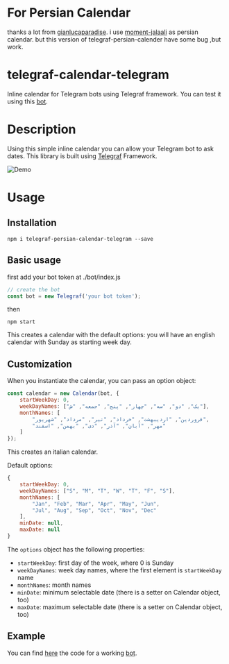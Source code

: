# For Persian Calendar
thanks a lot from [gianlucaparadise](https://github.com/gianlucaparadise).
i use [moment-jalaali](https://github.com/jalaali/moment-jalaali) as persian calendar.
but this version of telegraf-persian-calender have some bug ,but work.
# telegraf-calendar-telegram
Inline calendar for Telegram bots using Telegraf framework.
You can test it using this [bot](t.me/CalendarTelegrafBot.).

Description
================
Using this simple inline calendar you can allow your Telegram bot to ask dates. This library is built using [Telegraf](https://github.com/telegraf/telegraf) Framework.

![Demo](https://github.com/gianlucaparadise/telegraf-calendar-telegram/blob/master/images/demo.gif "Demo")

Usage
================
Installation
---------------

```
npm i telegraf-persian-calendar-telegram --save
```

Basic usage
---------------
first add your bot token at ./bot/index.js
```javascript
// create the bot
const bot = new Telegraf('your bot token');
```
then
```
npm start
```
This creates a calendar with the default options: you will have an english calendar with Sunday as starting week day.

Customization
---------------
When you instantiate the calendar, you can pass an option object:

```javascript
const calendar = new Calendar(bot, {
	startWeekDay: 0,
	weekDayNames: ["یک", "دو", "سه", "چهار", "پنج", "جمعه", "ش"],
	monthNames: [
		"فروردین", "اردیبهشت", "خرداد", "تیر", "مرداد", "شهریور",
		"مهر", "آبان", "آذر", "دی", "بهمن", "اسفند"
	]
});
```

This creates an italian calendar.

Default options:

```javascript
{
	startWeekDay: 0,
	weekDayNames: ["S", "M", "T", "W", "T", "F", "S"],
	monthNames: [
		"Jan", "Feb", "Mar", "Apr", "May", "Jun",
		"Jul", "Aug", "Sep", "Oct", "Nov", "Dec"
	],
	minDate: null,
	maxDate: null
}
```

The `options` object has the following properties:

- `startWeekDay`: first day of the week, where 0 is Sunday
- `weekDayNames`: week day names, where the first element is `startWeekDay` name
- `monthNames`: month names
- `minDate`: minimum selectable date (there is a setter on Calendar object, too)
- `maxDate`: maximum selectable date (there is a setter on Calendar object, too)


Example
-----------

You can find [here](./bot/index.js) the code for a working [bot](t.me/CalendarTelegrafBot.).
